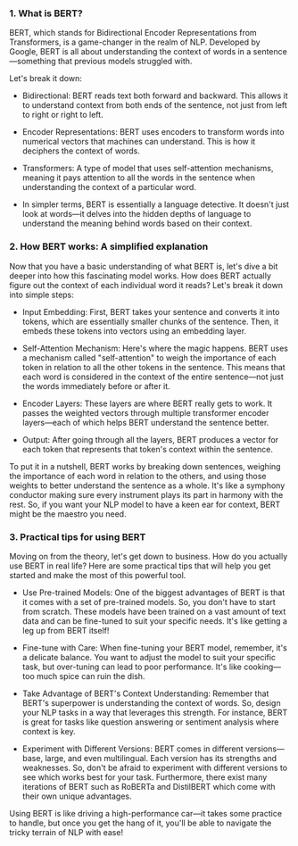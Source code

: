 ### 1. What is BERT?
BERT, which stands for Bidirectional Encoder Representations from Transformers, is a game-changer in the realm of NLP. Developed by Google, BERT is all about understanding the context of words in a sentence—something that previous models struggled with.

Let's break it down:

* Bidirectional: BERT reads text both forward and backward. This allows it to understand context from both ends of the sentence, not just from left to right or right to left.

* Encoder Representations: BERT uses encoders to transform words into numerical vectors that machines can understand. This is how it deciphers the context of words.

* Transformers: A type of model that uses self-attention mechanisms, meaning it pays attention to all the words in the sentence when understanding the context of a particular word.

* In simpler terms, BERT is essentially a language detective. It doesn't just look at words—it delves into the hidden depths of language to understand the meaning behind words based on their context.

### 2. How BERT works: A simplified explanation

Now that you have a basic understanding of what BERT is, let's dive a bit deeper into how this fascinating model works. How does BERT actually figure out the context of each individual word it reads? Let's break it down into simple steps:

* Input Embedding: First, BERT takes your sentence and converts it into tokens, which are essentially smaller chunks of the sentence. Then, it embeds these tokens into vectors using an embedding layer.
  
* Self-Attention Mechanism: Here's where the magic happens. BERT uses a mechanism called "self-attention" to weigh the importance of each token in relation to all the other tokens in the sentence. This means that each word is considered in the context of the entire sentence—not just the words immediately before or after it.

* Encoder Layers: These layers are where BERT really gets to work. It passes the weighted vectors through multiple transformer encoder layers—each of which helps BERT understand the sentence better.

*  Output: After going through all the layers, BERT produces a vector for each token that represents that token's context within the sentence.

To put it in a nutshell, BERT works by breaking down sentences, weighing the importance of each word in relation to the others, and using those weights to better understand the sentence as a whole. It's like a symphony conductor making sure every instrument plays its part in harmony with the rest. So, if you want your NLP model to have a keen ear for context, BERT might be the maestro you need.


### 3. Practical tips for using BERT
Moving on from the theory, let's get down to business. How do you actually use BERT in real life? Here are some practical tips that will help you get started and make the most of this powerful tool.

* Use Pre-trained Models: One of the biggest advantages of BERT is that it comes with a set of pre-trained models. So, you don't have to start from scratch. These models have been trained on a vast amount of text data and can be fine-tuned to suit your specific needs. It's like getting a leg up from BERT itself!

* Fine-tune with Care: When fine-tuning your BERT model, remember, it's a delicate balance. You want to adjust the model to suit your specific task, but over-tuning can lead to poor performance. It's like cooking—too much spice can ruin the dish.

* Take Advantage of BERT's Context Understanding: Remember that BERT's superpower is understanding the context of words. So, design your NLP tasks in a way that leverages this strength. For instance, BERT is great for tasks like question answering or sentiment analysis where context is key.

* Experiment with Different Versions: BERT comes in different versions—base, large, and even multilingual. Each version has its strengths and weaknesses. So, don't be afraid to experiment with different versions to see which works best for your task. Furthermore, there exist many iterations of BERT such as RoBERTa and DistilBERT which come with their own unique advantages.

Using BERT is like driving a high-performance car—it takes some practice to handle, but once you get the hang of it, you'll be able to navigate the tricky terrain of NLP with ease!
